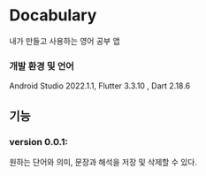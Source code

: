 # Docabulary

내가 만들고 사용하는 영어 공부 앱

### 개발 환경 및 언어
Android Studio 2022.1.1, Flutter 3.3.10 , Dart 2.18.6

## 기능
### version 0.0.1: 
원하는 단어와 의미, 문장과 해석을 저장 및 삭제할 수 있다.
